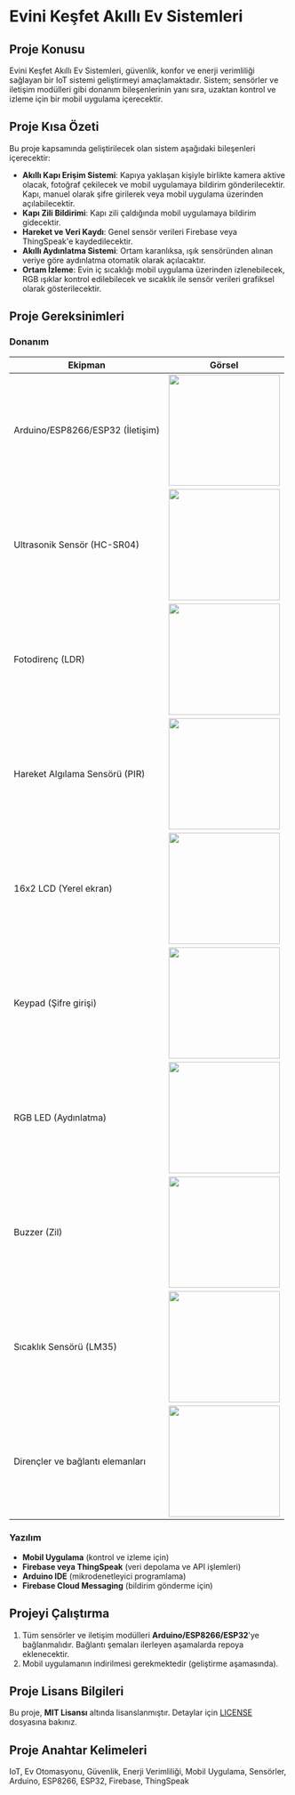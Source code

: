 # Evini Keşfet Akıllı Ev Sistemleri

## Proje Konusu
Evini Keşfet Akıllı Ev Sistemleri, güvenlik, konfor ve enerji verimliliği sağlayan bir IoT sistemi geliştirmeyi amaçlamaktadır. Sistem; sensörler ve iletişim modülleri gibi donanım bileşenlerinin yanı sıra, uzaktan kontrol ve izleme için bir mobil uygulama içerecektir.

## Proje Kısa Özeti
Bu proje kapsamında geliştirilecek olan sistem aşağıdaki bileşenleri içerecektir:
- **Akıllı Kapı Erişim Sistemi**: Kapıya yaklaşan kişiyle birlikte kamera aktive olacak, fotoğraf çekilecek ve mobil uygulamaya bildirim gönderilecektir. Kapı, manuel olarak şifre girilerek veya mobil uygulama üzerinden açılabilecektir.
- **Kapı Zili Bildirimi**: Kapı zili çaldığında mobil uygulamaya bildirim gidecektir.
- **Hareket ve Veri Kaydı**: Genel sensör verileri Firebase veya ThingSpeak'e kaydedilecektir.
- **Akıllı Aydınlatma Sistemi**: Ortam karanlıksa, ışık sensöründen alınan veriye göre aydınlatma otomatik olarak açılacaktır.
- **Ortam İzleme**: Evin iç sıcaklığı mobil uygulama üzerinden izlenebilecek, RGB ışıklar kontrol edilebilecek ve sıcaklık ile sensör verileri grafiksel olarak gösterilecektir.

## Proje Gereksinimleri

### Donanım

| Ekipman | Görsel |
|--------|------|
| Arduino/ESP8266/ESP32 (İletişim) | <img src="https://github.com/mustafay-yilmaz/EviniKesfet/blob/main/Öneri%20Raporu/Figure/Esp32-Arduino.png" width="200"> |
| Ultrasonik Sensör (HC-SR04) | <img src="https://github.com/mustafay-yilmaz/EviniKesfet/blob/main/Öneri%20Raporu/Figure/HC-SR04.png" width="200"> |
| Fotodirenç (LDR) | <img src="https://github.com/mustafay-yilmaz/EviniKesfet/blob/main/Öneri%20Raporu/Figure/LDR.png" width="200"> |
| Hareket Algılama Sensörü (PIR)| <img src="https://github.com/mustafay-yilmaz/EviniKesfet/blob/main/Öneri%20Raporu/Figure/PIR.png" width="200"> |
| 16x2 LCD (Yerel ekran) | <img src="https://github.com/mustafay-yilmaz/EviniKesfet/blob/main/Öneri%20Raporu/Figure/LCD.png" width="200"> |
| Keypad (Şifre girişi) | <img src="https://github.com/mustafay-yilmaz/EviniKesfet/blob/main/Öneri%20Raporu/Figure/Keypad.jpg" width="200"> |
| RGB LED (Aydınlatma) | <img src="https://github.com/mustafay-yilmaz/EviniKesfet/blob/main/Öneri%20Raporu/Figure/RGB.png" width="200"> |
| Buzzer (Zil) | <img src="https://github.com/mustafay-yilmaz/EviniKesfet/blob/main/Öneri%20Raporu/Figure/Buzzer.jpg" width="200"> |
| Sıcaklık Sensörü (LM35) | <img src="https://github.com/mustafay-yilmaz/EviniKesfet/blob/main/Öneri%20Raporu/Figure/LM35.jpg" width="200"> |
| Dirençler ve bağlantı elemanları | <img src="https://github.com/mustafay-yilmaz/EviniKesfet/blob/main/Öneri%20Raporu/Figure/BaglantiElemanlari.png" width="200"> |


### Yazılım
- **Mobil Uygulama** (kontrol ve izleme için)
- **Firebase veya ThingSpeak** (veri depolama ve API işlemleri)
- **Arduino IDE** (mikrodenetleyici programlama)
- **Firebase Cloud Messaging** (bildirim gönderme için)

## Projeyi Çalıştırma
1. Tüm sensörler ve iletişim modülleri **Arduino/ESP8266/ESP32**'ye bağlanmalıdır. Bağlantı şemaları ilerleyen aşamalarda repoya eklenecektir.
2. Mobil uygulamanın indirilmesi gerekmektedir (geliştirme aşamasında).

## Proje Lisans Bilgileri
Bu proje, **MIT Lisansı** altında lisanslanmıştır. Detaylar için [LICENSE](https://github.com/mustafay-yilmaz/EviniKesfet/blob/main/LICENSE) dosyasına bakınız.

## Proje Anahtar Kelimeleri
IoT, Ev Otomasyonu, Güvenlik, Enerji Verimliliği, Mobil Uygulama, Sensörler, Arduino, ESP8266, ESP32, Firebase, ThingSpeak

